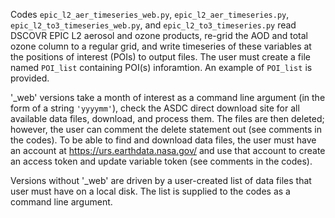 Codes `epic_l2_aer_timeseries_web.py`, `epic_l2_aer_timeseries.py`, `epic_l2_to3_timeseries_web.py`, 
and `epic_l2_to3_timeseries.py`
read DSCOVR EPIC L2 aerosol and ozone products, re-grid the AOD and total ozone column to a regular grid,
and write timeseries of these variables at the positions of interest (POIs) to output files.
The user must create a file named `POI_list` containing POI(s) inforamtion.
An example of `POI_list` is provided.

'_web' versions take a month of interest as a command line argument (in the form of a string `'yyyymm'`),
check the ASDC direct download site for all available data files, download, and process them.
The files are then deleted;
however, the user can comment the delete statement out (see comments in the codes).
To be able to find and download data files,
the user must have an account at https://urs.earthdata.nasa.gov/
and use that account to create an access token and update variable token (see comments in the codes).

Versions without '_web' are driven by a user-created list of data files that user must have on a local disk.
The list is supplied to the codes as a command line argument.
